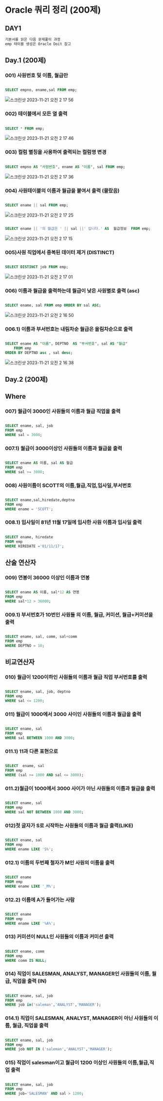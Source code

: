 # Oracle 쿼리 정리 (200제)

## DAY1

``` txt
기본서를 읽은 다음 문제풀이 과정
emp 테이블 생성은 Oracle Doit 참고
```

## Day.1 (200제)

### 001) 사원번호 및 이름, 월급만 
```sql

SELECT empno, ename,sal FROM emp; 

```
![스크린샷 2023-11-21 오전 2 17 56](https://github.com/choiminjun94/TIL2023/assets/60457431/2f11e8c3-01cf-4b0f-aa87-0a13697d0f06)

### 002) 테이블에서 모든 열 출력
```sql 

SELECT * FROM emp;

```
![스크린샷 2023-11-21 오전 2 17 46](https://github.com/choiminjun94/TIL2023/assets/60457431/ad9c3135-9a11-4e23-9b14-d5eb88ef8b2e)


### 003) 컬럼 별칭을 사용하여 출력되는 컬럼명 변경
```sql

SELECT empno AS "사원번호", ename AS "이름", sal FROM emp;

```
![스크린샷 2023-11-21 오전 2 17 36](https://github.com/choiminjun94/TIL2023/assets/60457431/6ae2cb5a-31ba-42d6-90fa-f19f5274a956)


### 004) 사원테이블의 이름과 월급을 붙여서 출력 (몰랐음)
```sql

SELECT ename || sal FROM emp;

```
![스크린샷 2023-11-21 오전 2 17 25](https://github.com/choiminjun94/TIL2023/assets/60457431/b6c3d324-d073-47e9-b5c5-a81978f7fe79)

```sql

SELECT ename || '의 월급은 ' || sal ||' 입니다.' AS  월급정보  FROM emp;

```
![스크린샷 2023-11-21 오전 2 17 15](https://github.com/choiminjun94/TIL2023/assets/60457431/3ba3680c-9d00-4a83-8742-4c856fcbfe84)


### 005)사원 직업에서 중복된 데이터 제거 (DISTINCT)
```sql

SELECT DISTINCT job FROM emp; 

```
![스크린샷 2023-11-21 오전 2 17 01](https://github.com/choiminjun94/TIL2023/assets/60457431/b35b4e7e-70de-4a10-8703-8d9a85a32b86)


### 006) 이름과 월급을 출력하는데 월급이 낮은 사원별로 출력 (asc)
```sql

SELECT ename, sal FROM emp ORDER BY sal ASC;

```
![스크린샷 2023-11-21 오전 2 16 50](https://github.com/choiminjun94/TIL2023/assets/60457431/f2f78917-eb0d-4d9b-8136-691259045786)


### 006.1) 이름과 부서번호는 내림차순 월급은 올림차순으로 출력
```sql

SELECT ename AS "이름", DEPTNO  AS "부서번호", sal AS "월급" 
	FROM emp 
ORDER BY DEPTNO asc , sal desc;

```
![스크린샷 2023-11-21 오전 2 16 38](https://github.com/choiminjun94/TIL2023/assets/60457431/f4ae1185-8c55-4333-a3c4-ceddaaec0d9c)


## Day.2 (200제)

## Where
### 007) 월급이 3000인 사원들의 이름과 월급 직업을 출력
```sql

SELECT ename, sal, job
FROM emp
WHERE sal = 3000;

```


### 007.1) 월급이 3000이상인 사원들의 이름과 월급을 출력
```sql

SELECT ename AS 이름, sal AS 월급
FROM emp
WHERE sal >= 3000;

```


### 008) 사원이름이 SCOTT의 이름,월급,직업,입사일,부서번호
```sql

SELECT ename,sal,hiredate,deptno
FROM emp
WHERE ename = 'SCOTT';

```


### 008.1) 입사일이 81년 11월 17일에 입사한 사원 이름과 입사일 출력
```sql

SELECT ename, hiredate
FROM emp 
WHERE HIREDATE ='81/11/17';

```


## 산술 연산자 
### 009) 연봉이 36000 이상인 이름과 연봉 
```sql

SELECT ename AS 이름, sal*12 AS 연봉 
FROM emp
WHERE sal*12 > 36000;

```


### 009.1) 부서번호가 10번인 사원들 의 이름, 월급, 커미션, 월급+커미션을 출력
```sql

SELECT ename, sal, comm, sal+comm
FROM emp
WHERE DEPTNO = 10;

```


## 비교연산자 
### 010) 월급이 1200이하인 사원들의 이름과 월급 직업 부서번호를 출력 
```sql

SELECT ename, sal, job, deptno
FROM emp
WHERE sal <= 1200;

```


### 011) 월급이 1000에서 3000 사이인 사원들의 이름과 월급을 출력
```sql

SELECT ename, sal
FROM emp
WHERE sal BETWEEN 1000 AND 3000;

```


### 011.1)  11과 다른 표현으로
```sql 

SELECT  ename, sal
FROM emp
WHERE (sal >= 1000 AND sal <= 3000);

```


### 011.2)월급이 1000에서 3000 사이가 아닌 사원들의 이름과 월급을 출력
```sql 

SELECT ename, sal
FROM emp
WHERE sal NOT BETWEEN 1000 AND 3000;

```


### 012)첫 글자가 S로 시작하는 사원들의 이름과 월급 출력(LIKE)
```sql 

SELECT ename, sal 
FROM emp
WHERE ename LIKE 'S%';

```


### 012.1) 이름의 두번째 철자가 M인 사원의 이름을 출력
```sql 

SELECT ename 
FROM emp 
WHERE ename LIKE '_M%';

```


### 012.2) 이름에 A가 들어가는 사람 
```sql 

SELECT ename 
FROM emp
WHERE ename LIKE '%A%';

```


### 013) 커미션이 NULL인 사원들의 이름과 커미션 출력
```sql 

SELECT ename, comm 
FROM emp
WHERE comm IS NULL;

```


### 014) 직업이 SALESMAN, ANALYST, MANAGER인 사원들의 이름, 월급, 직업을 출력 (IN)
```sql 

SELECT ename, sal, job
FROM emp
WHERE job in('saleman','ANALYST','MANAGER');

```


### 014.1) 직업이 SALESMAN, ANALYST, MANAGER이 아닌 사원들의 이름, 월급, 직업을 출력
```sql

SELECT ename, sal, job 
FROM emp 
WHERE job NOT IN ('saleman','ANALYST','MANAGER');

```


### 015) 직업이 salesman이고 월급이 1200 이상인 사원들의 이름,월급,직업 출력
```sql

SELECT ename, sal, job
FROM emp
WHERE job='SALESMAN' AND sal > 1200;

```

